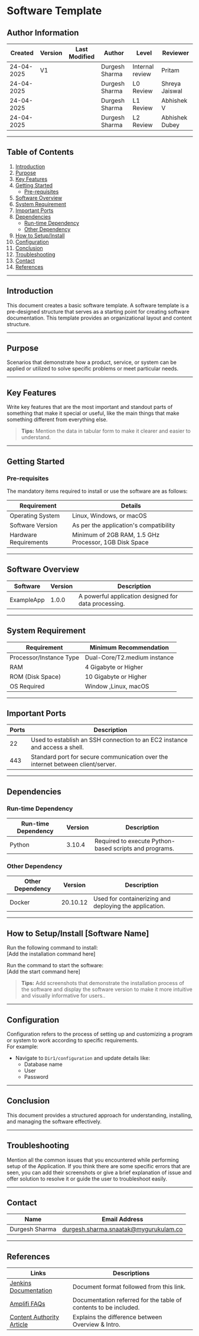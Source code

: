 
# Software Template



## Author Information

| **Created**       | **Version** | **Last Modified** | **Author**        | **Level**            | **Reviewer**  |
|--------------------|-------------|-------------------|-------------------|----------------------|---------------|
|     24-04-2025     |   V1        |         |  Durgesh Sharma   | Internal review      | Pritam        |
|   24-04-2025       |             |         |   Durgesh Sharma   | L0 Review            | Shreya Jaiswal|
|   24-04-2025       |             |         | Durgesh Sharma    | L1 Review            | Abhishek V    |
|   24-04-2025       |             |         | Durgesh Sharma    | L2 Review            | Abhishek Dubey    |

---

## Table of Contents

1. [Introduction](#introduction)
2. [Purpose](#purpose)
3. [Key Features](#key-features)
4. [Getting Started](#getting-started)
   - [Pre-requisites](#pre-requisites)
5. [Software Overview](#software-overview)
6. [System Requirement](#system-requirement)
7. [Important Ports](#important-ports)
8. [Dependencies](#dependencies)
    - [Run-time Dependency](#run-time-dependency)
    - [Other Dependency](#other-dependency)
9. [How to Setup/Install](#how-to-setupinstall-software-name)
10. [Configuration](#configuration)
11. [Conclusion](#conclusion)
12. [Troubleshooting](#troubleshooting)
13. [Contact](#contact)
14. [References](#references)



---



## Introduction

This document creates a basic software template. A software template is a pre-designed structure that serves as a starting point for creating software documentation. This template provides an organizational layout and content structure.

---
## Purpose
Scenarios that demonstrate how a product, service, or system can be applied or utilized to solve specific problems or meet particular needs.

---




## Key Features

Write key features that are the most important and standout parts of something that make it special or useful, like the main things that make something different from everything else.

> **Tips:** Mention the data in tabular form to make it clearer and easier to understand.

---

## Getting Started

### Pre-requisites

The mandatory items required to install or use the software are as follows:

| **Requirement**           | **Details**                                                |
|---------------------------|------------------------------------------------------------|
| Operating System          | Linux, Windows, or macOS                                   |
| Software Version          | As per the application's compatibility                     |
| Hardware Requirements     | Minimum of 2GB RAM, 1.5 GHz Processor, 1GB Disk Space      |

---

## Software Overview

| **Software**   | **Version** | **Description**                                       
|----------------|-------------|-------------------------------------------------------|
| ExampleApp     | 1.0.0       | A powerful application designed for data processing.   | 
---

## System Requirement

| **Requirement**           | **Minimum Recommendation**       |
|----------------------------|-----------------------------------|
| Processor/Instance Type    | Dual-Core/T2.medium instance     |
| RAM                        | 4 Gigabyte or Higher             |
| ROM (Disk Space)           | 10 Gigabyte or Higher            |
| OS Required                | Window ,Linux, macOS                |

---

## Important Ports

| **Ports** | **Description**                                                                 |
|-----------|---------------------------------------------------------------------------------|
| 22        | Used to establish an SSH connection to an EC2 instance and access a shell.     |
| 443       | Standard port for secure communication over the internet between client/server.|

---

## Dependencies

### Run-time Dependency

| **Run-time Dependency** | **Version** | **Description**                                    |
|--------------------------|-------------|----------------------------------------------------|
| Python                  | 3.10.4      | Required to execute Python-based scripts and programs. |

### Other Dependency

| **Other Dependency**    | **Version** | **Description**                                    |
|--------------------------|-------------|----------------------------------------------------|
| Docker                  | 20.10.12    | Used for containerizing and deploying the application. |

---

## How to Setup/Install [Software Name]

Run the following command to install:  
[Add the installation command here]  

Run the command to start the software:  
[Add the start command here]  

> **Tips:** Add screenshots that demonstrate the installation process of the software and display the software version to make it more intuitive and visually informative for users..

---

## Configuration

Configuration refers to the process of setting up and customizing a program or system to work according to specific requirements.  
For example:  

- Navigate to `Dir1/configuration` and update details like:
  - Database name
  - User
  - Password

---

## Conclusion

This document provides a structured approach for understanding, installing, and managing the software effectively.

---

## Troubleshooting

Mention all the common issues that you encountered while performing setup of the Application. If you think there are some specific errors that are seen, you can add their screenshots or give a brief explanation of issue and offer solution to resolve it or guide the user to troubleshoot easily.

---

## Contact

| **Name**           | **Email Address**                                 |
|----------------|-----------------------------------------------|
| Durgesh Sharma | durgesh.sharma.snaatak@mygurukulam.co         |

---

## References

| **Links**                                                                 | **Descriptions**                                                      |
|---------------------------------------------------------------------------|------------------------------------------------------------------------|
| [Jenkins Documentation](https://www.jenkins.io/doc/book/installing/linux/#debianubuntu) | Document format followed from this link.                              |
| [Amplifi FAQs](https://amplifi.com/user-guide/FAQs.html)                  | Documentation referred for the table of contents to be included.      |
| [Content Authority Article](https://thecontentauthority.com/blog/introduction-vs-overview) | Explains the difference between Overview & Intro.                     |


